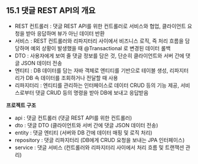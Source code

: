 ## 15.1 댓글 REST API의 개요 
- REST 컨트롤러 : 댓글 REST API를 위한 컨트롤러로 서비스와 협업, 클라이언트 요청을 받아 응답하며 뷰가 아닌 데이터 반환   
- 서비스 : REST 컨트롤러와 리파지터리 사이에서 비즈니스 로직, 즉 처리 흐름을 담당하며 예외 상황이 발생했을 때 @Transactional 로 변경된 데이터 롤백   
- DTO : 사용자에게 보여 줄 댓글 정보를 담은 것, 단순히 클라이언트와 서버 간에 댓글 JSON 데이터 전송    
- 엔티티 : DB 데이터를 담는 자바 객체로 엔티티를 기반으로 테이블 생성, 리파지터리가 DB 속 데이터를 조회하거나 전달할 때 사용   
- 리파지터리 : 엔티티를 관리하는 인터페이스로 데이터 CRUD 등의 기능 제공, 서비스로부터 댓글 CRUD 등의 명령을 받아 DB에 보내고 응답받음   

**프로젝트 구조**  
- api : 댓글 컨트롤러 (댓글 REST API를 위한 컨트롤러)  
- dto : 댓글 DTO (클라이언트와 서버 간에 댓글 JSON 데이터 전송)  
- entity : 댓글 엔티티 (서버와 DB 간에 데이터 매핑 및 로직 처리)  
- repository : 댓글 리파지터리 (DB에게 CRUD 요청을 보내는 JPA 인터페이스)   
- service : 댓글 서비스 (컨트롤러와 리파지터리 사이에서 처리 흐름 및 트랜잭션 관리)  